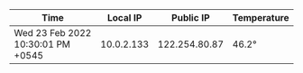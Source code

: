 | Time     | Local IP | Public IP | Temperature |
| ----------- | ----------- | ----------- | ----------- |
| Wed 23 Feb 2022 10:30:01 PM +0545      | 10.0.2.133     | 122.254.80.87  | 46.2° |
